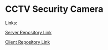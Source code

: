 # CCTV Security Camera

Links:



[Server Repository Link](https://github.com/nazmul536/mobile-phone-accessories)

[Client Repository Link](https://github.com/nazmul536/mobile-phone-accessories-server)